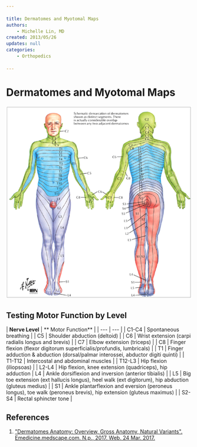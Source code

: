```yaml
---

title: Dermatomes and Myotomal Maps
authors:
    - Michelle Lin, MD
created: 2013/05/26
updates: null
categories:
    - Orthopedics

---
```


# Dermatomes and Myotomal Maps

![](image-1.png)

## Testing Motor Function by Level

| **Nerve Level** | ** Motor Function** |
| *---* | --- |
| C1-C4 | Spontaneous breathing |
| C5 | Shoulder abduction (deltoid) |
| C6 | Wrist extension (carpi radialis longus and brevis) |
| C7 | Elbow extension (triceps) |
| C8 | Finger flexion (flexor digitorum superficialis/profundis, lumbricals) |
| T1 |  Finger adduction & abduction (dorsal/palmar interossei, abductor digiti quinti) |
| T1-T12 | Intercostal and abdominal muscles |
| T12-L3 | Hip flexion (iliopsoas) |
| L2-L4 | Hip flexion, knee extension (quadriceps), hip adduction
| L4 | Ankle dorsiflexion and inversion (anterior tibialis) |
| L5 | Big toe extension (ext hallucis longus), heel walk (ext digitorum), hip abduction (gluteus medius) |
| S1 | Ankle plantarflexion and eversion (peroneus longus), toe walk (peroneus brevis), hip extension (gluteus maximus) |
| S2-S4 | Rectal sphincter tone |

## References

1. ["Dermatomes Anatomy: Overview, Gross Anatomy, Natural Variants". Emedicine.medscape.com. N.p., 2017. Web. 24 Mar. 2017.](http://emedicine.medscape.com/article/1878388-overview)